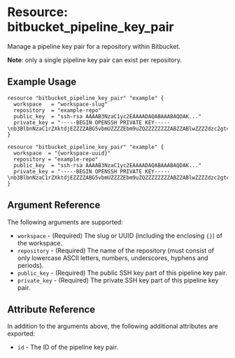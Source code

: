 # Resource: bitbucket_pipeline_key_pair
Manage a pipeline key pair for a repository within Bitbucket.

**Note**: only a single pipeline key pair can exist per repository.

## Example Usage
```hcl
resource "bitbucket_pipeline_key_pair" "example" {
  workspace   = "workspace-slug"
  repository  = "example-repo"
  public_key  = "ssh-rsa AAAAB3NzaC1yc2EAAAADAQABAAABAQDAK..."
  private_key = "-----BEGIN OPENSSH PRIVATE KEY-----\nb3BlbnNzaC1rZXktdjEZZZZABG5vbmUZZZZEbm9uZQZZZZZZZZABZZABlwZZZZdzc2gtcn\nNhZZZZAwEZZQZZAY..."
}
```
```hcl
resource "bitbucket_pipeline_key_pair" "example" {
  workspace  = "{workspace-uuid}"
  repository = "example-repo"
  public_key  = "ssh-rsa AAAAB3NzaC1yc2EAAAADAQABAAABAQDAK..."
  private_key = "-----BEGIN OPENSSH PRIVATE KEY-----\nb3BlbnNzaC1rZXktdjEZZZZABG5vbmUZZZZEbm9uZQZZZZZZZZABZZABlwZZZZdzc2gtcn\nNhZZZZAwEZZQZZAY..."
}
```

## Argument Reference
The following arguments are supported:
* `workspace` - (Required) The slug or UUID (including the enclosing `{}`) of the workspace.
* `repository` - (Required) The name of the repository (must consist of only lowercase ASCII letters, numbers, underscores, hyphens and periods).
* `public_key` - (Required) The public SSH key part of this pipeline key pair.
* `private_key` - (Required) The private SSH key part of this pipeline key pair.

## Attribute Reference
In addition to the arguments above, the following additional attributes are exported:
* `id` - The ID of the pipeline key pair.
